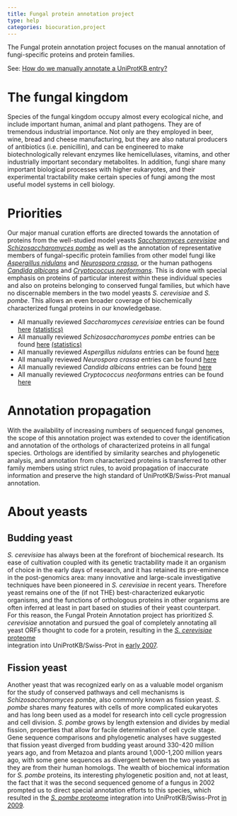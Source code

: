 ```yaml
---
title: Fungal protein annotation project
type: help
categories: biocuration,project
---
```


The Fungal protein annotation project focuses on the manual annotation of fungi-specific proteins and protein families.

See: [How do we manually annotate a UniProtKB entry?](https://www.uniprot.org/help/manual_curation)

# The fungal kingdom

Species of the fungal kingdom occupy almost every ecological niche, and include important human, animal and plant pathogens. They are of tremendous industrial importance. Not only are they employed in beer, wine, bread and cheese manufacturing, but they are also natural producers of antibiotics (i.e. penicillin), and can be engineered to make biotechnologically relevant enzymes like hemicellulases, vitamins, and other industrially important secondary metabolites. In addition, fungi share many important biological processes with higher eukaryotes, and their experimental tractability make certain species of fungi among the most useful model systems in cell biology.

# Priorities

Our major manual curation efforts are directed towards the annotation of proteins from the well-studied model yeasts _[Saccharomyces cerevisiae](https://www.uniprot.org/taxonomy/4932)_ and _[Schizosaccharomyces pombe](https://www.uniprot.org/taxonomy/4896)_ as well as the annotation of representative members of fungal-specific protein families from other model fungi like _[Aspergillus nidulans](https://www.uniprot.org/taxonomy/162425)_ and _[Neurospora crassa](https://www.uniprot.org/taxonomy/5141)_, or the human pathogens _[Candida albicans](https://www.uniprot.org/taxonomy/5476)_ and _[Cryptococcus neoformans](https://www.uniprot.org/taxonomy/5207)_. This is done with special emphasis on proteins of particular interest within these individual species and also on proteins belonging to conserved fungal families, but which have no discernable members in the two model yeasts _S. cerevisiae_ and _S. pombe_. This allows an even broader coverage of biochemically characterized fungal proteins in our knowledgebase.

- All manually reviewed _Saccharomyces cerevisiae_ entries can be found [here](https://www.uniprot.org/uniprotkb/?query=organism:4932+AND+reviewed:yes) [(statistics)](https://www.uniprot.org/biocuration%5Fproject/fungi/statistics/#Saccharomycescerevisiae)
- All manually reviewed _Schizosaccharomyces pombe_ entries can be found [here](https://www.uniprot.org/uniprotkb/?query=organism:4896+AND+reviewed:yes) [(statistics)](https://www.uniprot.org/biocuration%5Fproject/fungi/statistics/#Schizosaccharomycespombe)
- All manually reviewed _Aspergillus nidulans_ entries can be found [here](https://www.uniprot.org/uniprotkb/?query=organism:162425+AND+reviewed:yes)
- All manually reviewed _Neurospora crassa_ entries can be found [here](https://www.uniprot.org/uniprotkb/?query=organism:5141+AND+reviewed:yes)
- All manually reviewed _Candida albicans_ entries can be found [here](https://www.uniprot.org/uniprotkb/?query=organism:5476+AND+reviewed:yes)
- All manually reviewed _Cryptococcus neoformans_ entries can be found [here](https://www.uniprot.org/uniprotkb/?query=organism:5207+AND+reviewed:yes)

# Annotation propagation

With the availability of increasing numbers of sequenced fungal genomes, the scope of this annotation project was extended to cover the identification and annotation of the orthologs of characterized proteins in all fungal species. Orthologs are identified by similarity searches and phylogenetic analysis, and annotation from characterized proteins is transferred to other family members using strict rules, to avoid propagation of inaccurate information and preserve the high standard of UniProtKB/Swiss-Prot manual annotation.

# About yeasts

## Budding yeast

_S. cerevisiae_ has always been at the forefront of biochemical research. Its ease of cultivation coupled with its genetic tractability made it an organism of choice in the early days of research, and it has retained its pre-eminence in the post-genomics area: many innovative and large-scale investigative techniques have been pioneered in _S. cerevisiae_ in recent years. Therefore yeast remains one of the (if not THE) best-characterized eukaryotic organisms, and the functions of orthologous proteins in other organisms are often inferred at least in part based on studies of their yeast counterpart. For this reason, the Fungal Protein Annotation project has prioritized _S. cerevisiae_ annotation and pursued the goal of completely annotating all yeast ORFs thought to code for a protein, resulting in the [_S. cerevisiae_ proteome](https://www.uniprot.org/uniprotkb/?query=taxonomy:4932%20keyword:1185)  
integration into UniProtKB/Swiss-Prot in [early 2007](https://www.uniprot.org/news/2007/01/09/release).

## Fission yeast

Another yeast that was recognized early on as a valuable model organism for the study of conserved pathways and cell mechanisms is _Schizosaccharomyces pombe_, also commonly known as fission yeast. _S. pombe_ shares many features with cells of more complicated eukaryotes and has long been used as a model for research into cell cycle progression and cell division. _S. pombe_ grows by length extension and divides by medial fission, properties that allow for facile determination of cell cycle stage. Gene sequence comparisons and phylogenetic analyses have suggested that fission yeast diverged from budding yeast around 330-420 million years ago, and from Metazoa and plants around 1,000-1,200 million years ago, with some gene sequences as divergent between the two yeasts as they are from their human homologs. The wealth of biochemical information for _S. pombe_ proteins, its interesting phylogenetic position and, not at least, the fact that it was the second sequenced genome of a fungus in 2002 prompted us to direct special annotation efforts to this species, which resulted in the [_S. pombe_ proteome](https://www.uniprot.org/uniprotkb/?query=taxonomy:4896%20keyword:1185) integration into UniProtKB/Swiss-Prot [in 2009](https://www.uniprot.org/news/2009/05/05/release).
